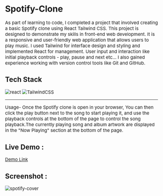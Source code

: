 <h1> Spotify-Clone </h1>

  <span style="font-size: 15px;"> 
  
As part of learning to code, I completed a project that involved creating a basic Spotify clone using React Tailwind CSS. This project is designed to demonstrate my skills in front-end web development. It is a responsive and user-friendly web application that allows users to play music. I used Tailwind for interface design and styling and implemented React for management. User input and interaction like initial playback controls - play, pause and next etc... I also gained experience working with version control tools like Git and GitHub.
  </span>

<h2>Tech Stack</h2>
<span>
<img alt="react" src="https://img.shields.io/badge/react-%2320232a.svg?style=for-the-badge&logo=react&logoColor=%2361DAFB" /> 
<img alt="TailwindCSS" src="https://img.shields.io/badge/tailwindcss-%2338B2AC.svg?style=for-the-badge&logo=tailwind-css&logoColor=white" /> 
</span>

  <span style="font-size: 15px;"> 
  <hr>
Usage-
Once the Spotify clone is open in your browser, You can then click the play button next to the song to start playing it, and use the playback controls at the bottom of the page to control the song playback.The currently playing song and album artwork are displayed in the "Now Playing" section at the bottom of the page.

 </span>

 <h2>Live Demo :</h2>
<a href="https://spotify-clone-ghmamadreza.vercel.app/">Demo Link</a>


<h2>Screenshot :</h2>
<img src="https://fibiland.com/wp-content/uploads/2024/08/spotify-mocup-scaled.webp" alt="spotify-cover" />
